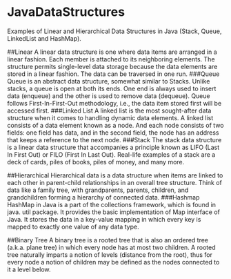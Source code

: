 # JavaDataStructures
Examples of Linear and Hierarchical Data Structures in Java (Stack, Queue, LinkedList and HashMap).

##Linear
A linear data structure is one where data items are arranged in a linear fashion. Each member is attached to its neighboring elements. The structure permits single-level data storage because the data elements are stored in a linear fashion. The data can be traversed in one run.
###Queue
Queue is an abstract data structure, somewhat similar to Stacks. Unlike stacks, a queue is open at both its ends. One end is always used to insert data (enqueue) and the other is used to remove data (dequeue). Queue follows First-In-First-Out methodology, i.e., the data item stored first will be accessed first.
###Linked List
A linked list is the most sought-after data structure when it comes to handling dynamic data elements. A linked list consists of a data element known as a node. And each node consists of two fields: one field has data, and in the second field, the node has an address that keeps a reference to the next node.
###Stack
The stack data structure is a linear data structure that accompanies a principle known as LIFO (Last In First Out) or FILO (First In Last Out). Real-life examples of a stack are a deck of cards, piles of books, piles of money, and many more.

##Hierarchical
Hierarchical data is a data structure when items are linked to each other in parent-child relationships in an overall tree structure. Think of data like a family tree, with grandparents, parents, children, and grandchildren forming a hierarchy of connected data.
###Hashmap
HashMap in Java is a part of the collections framework, which is found in java. util package. It provides the basic implementation of Map interface of Java. It stores the data in a key-value mapping in which every key is mapped to exactly one value of any data type.

##Binary Tree
A binary tree is a rooted tree that is also an ordered tree (a.k.a. plane tree) in which every node has at most two children. A rooted tree naturally imparts a notion of levels (distance from the root), thus for every node a notion of children may be defined as the nodes connected to it a level below.
